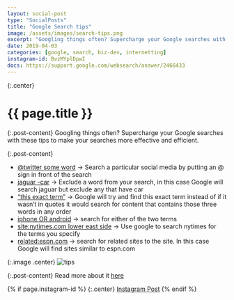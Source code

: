 ```yaml
---
layout: social-post
type: "SocialPosts"
title: "Google Search tips"
image: /assets/images/search-tips.png
excerpt: "Googling things often? Supercharge your Google searches with these tips to make your searches more effective and efficient."
date: 2019-04-03
categories: [google, search, biz-dev, internetting]
instagram-id: BvzMYplDpwI
docs: https://support.google.com/websearch/answer/2466433
---
```

{:.center}
# {{ page.title }}

{:.post-content}
Googling things often? Supercharge your Google searches with these tips to make your searches more effective and efficient.

{:.post-content}
* <a href="http://www.google.com/search?q=@twitter+some+word" target="_blank">@twitter some word</a> -> Search a particular social media by putting an @ sign in front of the search
* <a href="http://www.google.com/search?q=jaguar -car" target="_blank">jaguar -car</a> -> Exclude a word from your search, in this case Google will search jaguar but exclude any that have car
* <a href='http://www.google.com/search?q="this exact term"' target="_blank">“this exact term”</a> -> Google will try and find this exact term instead of if it wasn’t in quotes it would search for content that contains those three words in any order
* <a href="http://www.google.com/search?q=iphone+OR+android" target="_blank">iphone OR android</a> -> search for either of the two terms
* <a href="http://www.google.com/search?q=site:nytimes.com lower+east+side" target="_blank">site:nytimes.com lower east side</a> -> Use google to search nytimes for the terms you specify
* <a href="http://www.google.com/search?q=related:espn.com" target="_blank">related:espn.com</a> -> search for related sites to the site. In this case Google will find sites similar to espn.com

{:.image .center}
![tips]({{page.image}})

{:.post-content}
Read more about it <a href="{{page.docs}}" target="_blank">here</a>

{% if page.instagram-id %}
{:.center}
<a class="insta-link" href="https://www.instagram.com/p/{{page.instagram-id}}" target="_blank">Instagram Post</a>
{% endif %}
